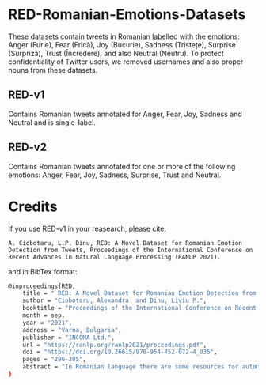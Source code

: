 # RED-Romanian-Emotions-Datasets

These datasets contain tweets in Romanian labelled with the emotions: Anger (Furie), Fear (Frică), Joy (Bucurie), Sadness (Tristețe),  Surprise (Surpriză), Trust (Încredere), and also Neutral (Neutru). To protect confidentiality of Twitter users, we removed usernames and also proper nouns from these datasets.  

## RED-v1 
Contains Romanian tweets annotated for Anger, Fear, Joy, Sadness and Neutral and is single-label.

## RED-v2
Contains Romanian tweets annotated for one or more of the following emotions: Anger, Fear, Joy, Sadness, Surprise, Trust and Neutral.  


# Credits
If you use RED-v1 in your reasearch, please cite:  

```text
A. Ciobotaru, L.P. Dinu, RED: A Novel Dataset for Romanian Emotion Detection from Tweets, Proceedings of the International Conference on Recent Advances in Natural Language Processing (RANLP 2021).
```
and in BibTex format: 

```bash
@inproceedings{RED,
    title = " RED: A Novel Dataset for Romanian Emotion Detection from Tweets",
    author = "Ciobotaru, Alexandra  and Dinu, Liviu P.",
    booktitle = "Proceedings of the International Conference on Recent Advances in Natural Language Processing (RANLP 2021)",
    month = sep,
    year = "2021",
    address = "Varna, Bulgaria",
    publisher = "INCOMA Ltd.",
    url = "https://ranlp.org/ranlp2021/proceedings.pdf",
    doi = "https://doi.org/10.26615/978-954-452-072-4_035",
    pages = "296-305",
    abstract = "In Romanian language there are some resources for automatic text comprehension, but for Emotion Detection, not lexicon-based, there are none. To cover this gap, we extracted data from Twitter and created the first dataset containing tweets annotated with five types of emotions: joy, fear, sadness, anger and neutral, with the intent of being used for opinion mining and analysis tasks. In this article we present some features of our novel dataset, and create a benchmark to achieve the first supervised machine learning model for automatic Emotion Detection in Romanian short texts. We investigate the performance of four classical machine learning models: Multinomial Naive Bayes, Logistic  Regression, Support Vector Classification and Linear Support Vector Classification. We also investigate more modern approaches like fastText, which makes use of subword information. Lastly, we finetune the Romanian BERT for text classification and our experiments show that the BERTbased model has the best performance for the task of Emotion Detection from Romanian tweets.",
}
```

